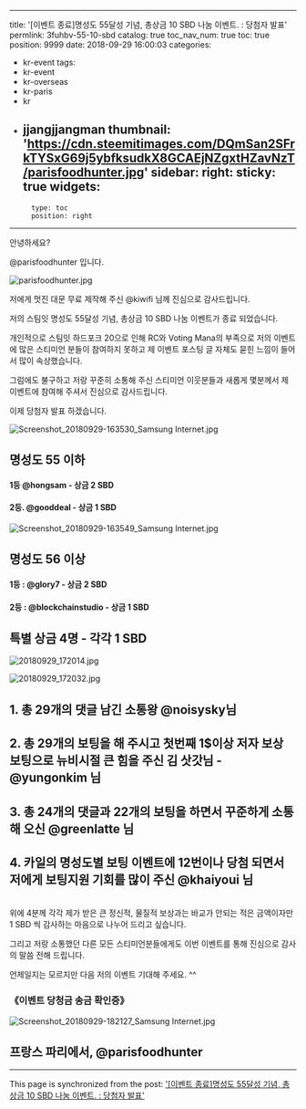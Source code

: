
---
title: '[이벤트 종료]명성도 55달성 기념, 총상금 10 SBD 나눔 이벤트. : 당첨자 발표'
permlink: 3fuhbv-55-10-sbd
catalog: true
toc_nav_num: true
toc: true
position: 9999
date: 2018-09-29 16:00:03
categories:
- kr-event
tags:
- kr-event
- kr-overseas
- kr-paris
- kr
- jjangjjangman
thumbnail: 'https://cdn.steemitimages.com/DQmSan2SFrkTYSxG69j5ybfksudkX8GCAEjNZgxtHZavNzT/parisfoodhunter.jpg'
sidebar:
    right:
        sticky: true
widgets:
    -
        type: toc
        position: right
---


안녕하세요?

@parisfoodhunter 입니다.

![parisfoodhunter.jpg](https://cdn.steemitimages.com/DQmSan2SFrkTYSxG69j5ybfksudkX8GCAEjNZgxtHZavNzT/parisfoodhunter.jpg)

저에게 멋진 대문 무료 제작해 주신 @kiwifi 님께 진심으로 감사드립니다. 

저의 스팀잇 명성도 55달성 기념, 총상금 10 SBD 나눔 이벤트가 종료 되었습니다. 

개인적으로 스팀잇 하드포크 20으로 인해 RC와 Voting Mana의 부족으로 저의 이벤트에 많은 스티미언 분들이 참여하지 못하고 제 이벤트 포스팅 글 자체도 묻힌 느낌이 들어서 많이 속상했습니다.

그럼에도 불구하고 저랑 꾸준히 소통해 주신 스티미언 이웃분들과 새롭게 몇분께서 제 이벤트에 참여해 주셔서 진심으로 감사드립니다. 

이제 당첨자 발표 하겠습니다. 

![Screenshot_20180929-163530_Samsung Internet.jpg](https://cdn.steemitimages.com/DQmWW9N5Gfe4Rsn24TDLqnM5cX1tpRDBLbxBy7G9sUoGVKS/Screenshot_20180929-163530_Samsung%20Internet.jpg)


## 명성도 55 이하
#### 1등  @hongsam  - 상금 2 SBD
#### 2등. @gooddeal - 상금 1 SBD

![Screenshot_20180929-163549_Samsung Internet.jpg](https://cdn.steemitimages.com/DQma8c22pCCAtPh45jZH4KtDZbER5UmenC3JwsWVwDr5mxW/Screenshot_20180929-163549_Samsung%20Internet.jpg)


## 명성도 56 이상
#### 1등 : @glory7  - 상금 2 SBD
#### 2등 : @blockchainstudio - 상금 1 SBD


## 특별 상금 4명 - 각각 1 SBD 

![20180929_172014.jpg](https://cdn.steemitimages.com/DQmYtreHf8qTXG9faWxsQgzbTgZkTJfhuZZZEtb3aQiz1ZP/20180929_172014.jpg)

![20180929_172032.jpg](https://cdn.steemitimages.com/DQmUzrjNF69X961oAQZuNVwsU6JCnfh8dnSvNETfvgDGSwX/20180929_172032.jpg)

## 1. 총 29개의 댓글 남긴 소통왕 @noisysky님
## 2. 총 29개의 보팅을 해 주시고 첫번째 1$이상 저자 보상 보팅으로 뉴비시절 큰 힘을 주신 김 삿갓님 - @yungonkim 님
## 3. 총 24개의 댓글과 22개의 보팅을 하면서 꾸준하게 소통해 오신 @greenlatte 님
## 4. 카일의 명성도별 보팅 이벤트에 12번이나 당첨 되면서 저에게 보팅지원 기회를 많이 주신 @khaiyoui 님
<br>
위에 4분께 각각 제가 받은 큰 정신적, 물질적 보상과는 바교가 안되는 적은 금액이자만 1 SBD 씩 감사하는 마음으로 나누어 드리고 싶습니다. 

그리고 저랑 소통했던 다른 모든 스티미언분들에게도 이번 이벤트를 통해 진심으로 감사의 말씀 전해 드립니다. 

언제일지는 모르지만 다음 저의 이벤트 기대해 주세요.  ^^

### 《이벤트 당청금 송금 확인증》
![Screenshot_20180929-182127_Samsung Internet.jpg](https://cdn.steemitimages.com/DQmcSf2Kr4idAQDTQPcLtfQYv7DkzTsrKFds1FpmwTWs1NE/Screenshot_20180929-182127_Samsung%20Internet.jpg)



## 프랑스 파리에서, @parisfoodhunter

- - -

This page is synchronized from the post: ['[이벤트 종료]명성도 55달성 기념, 총상금 10 SBD 나눔 이벤트. : 당첨자 발표'](https://steemit.com/@parisfoodhunter/3fuhbv-55-10-sbd)

